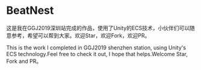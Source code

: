 # BeatNest
这是我在GGJ2019深圳站完成的作品，使用了Unity的ECS技术，小伙伴们可以随意参考，希望可以帮到大家。欢迎Star，欢迎Fork，欢迎PR。


This is the work I completed in GGJ2019 shenzhen station, using Unity's ECS technology.Feel free to check it out, I hope that helps.Welcome Star,  Fork and PR。

